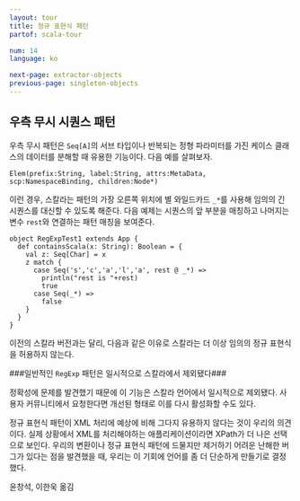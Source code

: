 ```yaml
---
layout: tour
title: 정규 표현식 패턴
partof: scala-tour

num: 14
language: ko

next-page: extractor-objects
previous-page: singleton-objects
---
```


## 우측 무시 시퀀스 패턴 ##

우측 무시 패턴은 `Seq[A]`의 서브 타입이나 반복되는 정형 파라미터를 가진 케이스 클래스의 데이터를 분해할 때 유용한 기능이다. 다음 예를 살펴보자.

    Elem(prefix:String, label:String, attrs:MetaData, scp:NamespaceBinding, children:Node*)

이런 경우, 스칼라는 패턴의 가장 오른쪽 위치에 별 와일드카드 `_*`를 사용해 임의의 긴 시퀀스를 대신할 수 있도록 해준다.
다음 예제는 시퀀스의 앞 부분을 매칭하고 나머지는 변수 `rest`와 연결하는 패턴 매칭을 보여준다.

    object RegExpTest1 extends App {
      def containsScala(x: String): Boolean = {
        val z: Seq[Char] = x
        z match {
          case Seq('s','c','a','l','a', rest @ _*) =>
            println("rest is "+rest)
            true
          case Seq(_*) =>
            false
        }
      }
    }

이전의 스칼라 버전과는 달리, 다음과 같은 이유로 스칼라는 더 이상 임의의 정규 표현식을 허용하지 않는다.

###일반적인 `RegExp` 패턴은 일시적으로 스칼라에서 제외됐다###

정확성에 문제를 발견했기 때문에 이 기능은 스칼라 언어에서 일시적으로 제외됐다. 사용자 커뮤니티에서 요청한다면 개선된 형태로 이를 다시 활성화할 수도 있다.

정규 표현식 패턴이 XML 처리에 예상에 비해 그다지 유용하지 않다는 것이 우리의 의견이다. 실제 상황에서 XML를 처리해야하는 애플리케이션이라면 XPath가 더 나은 선택으로 보인다. 우리의 변환이나 정규 표현식 패턴에 드물지만 제거하기 어려운 난해한 버그가 있다는 점을 발견했을 때, 우리는 이 기회에 언어를 좀 더 단순하게 만들기로 결정했다.

윤창석, 이한욱 옮김
